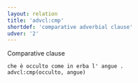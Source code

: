 ```yaml
---
layout: relation
title: 'advcl:cmp'
shortdef: 'comparative adverbial clause'
udver: '2'
---
```


Comparative clause

~~~ sdparse
che è occulto come in erba l' angue .
advcl:cmp(occulto, angue)
~~~
<!-- Interlanguage links updated Ne 5. května 2024, 18:20:33 CEST -->
